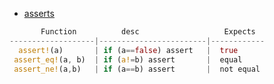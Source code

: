 - [asserts](#asserts)

<a name=asserts></a>
```rs
       Function          desc                   Expects
-------------------|------------------------|------------
  assert!(a)       | if (a==false) assert   |  true
 assert_eq!(a, b)  | if (a!=b) assert       |  equal
 assert_ne!(a,b)   | if (a==b) assert       |  not equal
```
